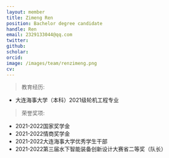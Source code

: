 ```yaml
---
layout: member
title: Zimeng Ren
position: Bachelor degree candidate
handle: Ren
email: 2329133044@qq.com
twitter: 
github: 
scholar:
orcid: 
image: /images/team/renzimeng.png
cv: 
---
```


> 教育经历:

- 大连海事大学（本科）2021级轮机工程专业

> 荣誉奖项:

- 2021-2022国家奖学金
- 2021-2022情商奖学金
- 2021-2022大连海事大学优秀学生干部
- 2021-2022第三届水下智能装备创新设计大赛省二等奖（队长）
